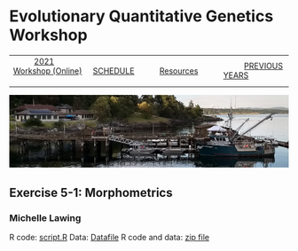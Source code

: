 
# Evolutionary Quantitative Genetics Workshop #

|        |        |        |    |
|--------|---------------------------------------------|--------------------|------------------------------------------|
| &nbsp;&nbsp;&nbsp;&nbsp;&nbsp;&nbsp;&nbsp;&nbsp;&nbsp; [2021 Workshop (Online)](/index.html) &nbsp;&nbsp;&nbsp;&nbsp;&nbsp;&nbsp;&nbsp;&nbsp;&nbsp; | &nbsp;&nbsp;&nbsp;&nbsp;&nbsp;&nbsp;&nbsp;&nbsp;&nbsp;&nbsp;&nbsp;&nbsp; [SCHEDULE](schedule.html) &nbsp;&nbsp;&nbsp;&nbsp;&nbsp;&nbsp;&nbsp;&nbsp;&nbsp; | &nbsp;&nbsp;&nbsp;&nbsp;&nbsp;&nbsp;&nbsp;&nbsp;&nbsp;&nbsp;&nbsp;&nbsp; [Resources](resources.html) &nbsp;&nbsp;&nbsp;&nbsp;&nbsp;&nbsp;&nbsp;&nbsp;&nbsp; | &nbsp;&nbsp;&nbsp;&nbsp;&nbsp;&nbsp;&nbsp;&nbsp;&nbsp; [PREVIOUS YEARS](previous.html) &nbsp;&nbsp;&nbsp;&nbsp;&nbsp;&nbsp; |


<div align="left">
<img src="/media/FHLimage2018b.jpg" alt="FHL waterfront in 2018">
</div>

## Exercise 5-1: Morphometrics ##

### Michelle Lawing ###
  
R code: [script.R](https://drive.google.com/file/d/1C3wYdisuUqnLBwePXH8v8afceoNqlIDt/view?usp=sharing)
Data: [Datafile](https://drive.google.com/drive/folders/1lT05JTvz_--T_gVcr1ygbiKFpCbps7Ax?usp=sharing)
R code and data: [zip file](https://drive.google.com/file/d/1OdbqlzUhgRKAyCTVSR3EIKogWXGS2RR5/view?usp=sharing)
